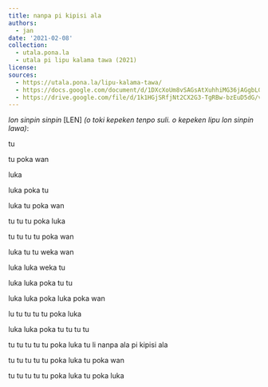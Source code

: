 ```yaml
---
title: nanpa pi kipisi ala
authors:
  - jan
date: '2021-02-08'
collection:
  - utala.pona.la
  - utala pi lipu kalama tawa (2021)
license:
sources:
  - https://utala.pona.la/lipu-kalama-tawa/
  - https://docs.google.com/document/d/1DXcXoUm8vSAGsAtXuhhiMG36jAGgbLGXG6h4b9QrcrY/edit
  - https://drive.google.com/file/d/1k1HGjSRfjNt2CX2G3-TgRBw-bzEuD5dG/view?usp=sharing
---
```


*lon sinpin sinpin*
\[LEN\] *(o toki kepeken tenpo suli. o kepeken lipu lon sinpin lawa)*:

tu

tu poka wan

luka

luka poka tu

luka tu poka wan

tu tu tu poka luka

tu tu tu tu poka wan

luka tu tu weka wan

luka luka weka tu

luka luka poka tu tu

luka luka poka luka poka wan

lu tu tu tu tu poka luka

luka luka poka tu tu tu tu

tu tu tu tu tu poka luka tu li nanpa ala pi kipisi ala

tu tu tu tu tu poka luka tu poka wan

tu tu tu tu tu poka luka tu poka luka
